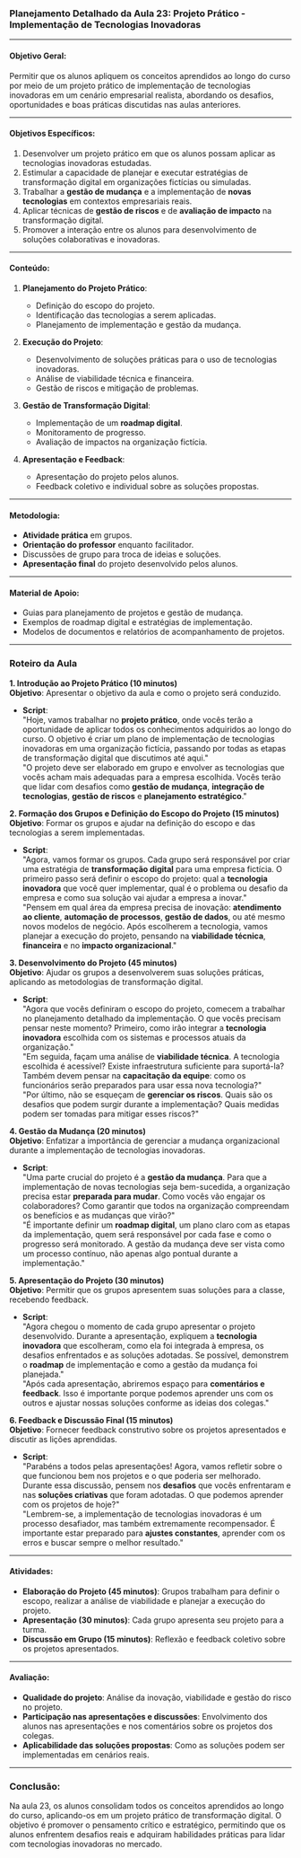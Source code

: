 ### **Planejamento Detalhado da Aula 23: Projeto Prático - Implementação de Tecnologias Inovadoras**

---

#### **Objetivo Geral**:

Permitir que os alunos apliquem os conceitos aprendidos ao longo do curso por meio de um projeto prático de implementação de tecnologias inovadoras em um cenário empresarial realista, abordando os desafios, oportunidades e boas práticas discutidas nas aulas anteriores.

---

#### **Objetivos Específicos**:

1. Desenvolver um projeto prático em que os alunos possam aplicar as tecnologias inovadoras estudadas.
2. Estimular a capacidade de planejar e executar estratégias de transformação digital em organizações fictícias ou simuladas.
3. Trabalhar a **gestão de mudança** e a implementação de **novas tecnologias** em contextos empresariais reais.
4. Aplicar técnicas de **gestão de riscos** e de **avaliação de impacto** na transformação digital.
5. Promover a interação entre os alunos para desenvolvimento de soluções colaborativas e inovadoras.

---

#### **Conteúdo**:

1. **Planejamento do Projeto Prático**:
   - Definição do escopo do projeto.
   - Identificação das tecnologias a serem aplicadas.
   - Planejamento de implementação e gestão da mudança.
2. **Execução do Projeto**:

   - Desenvolvimento de soluções práticas para o uso de tecnologias inovadoras.
   - Análise de viabilidade técnica e financeira.
   - Gestão de riscos e mitigação de problemas.

3. **Gestão de Transformação Digital**:

   - Implementação de um **roadmap digital**.
   - Monitoramento de progresso.
   - Avaliação de impactos na organização fictícia.

4. **Apresentação e Feedback**:
   - Apresentação do projeto pelos alunos.
   - Feedback coletivo e individual sobre as soluções propostas.

---

#### **Metodologia**:

- **Atividade prática** em grupos.
- **Orientação do professor** enquanto facilitador.
- Discussões de grupo para troca de ideias e soluções.
- **Apresentação final** do projeto desenvolvido pelos alunos.

---

#### **Material de Apoio**:

- Guias para planejamento de projetos e gestão de mudança.
- Exemplos de roadmap digital e estratégias de implementação.
- Modelos de documentos e relatórios de acompanhamento de projetos.

---

### **Roteiro da Aula**

**1. Introdução ao Projeto Prático (10 minutos)**  
**Objetivo**: Apresentar o objetivo da aula e como o projeto será conduzido.

- **Script**:  
  "Hoje, vamos trabalhar no **projeto prático**, onde vocês terão a oportunidade de aplicar todos os conhecimentos adquiridos ao longo do curso. O objetivo é criar um plano de implementação de tecnologias inovadoras em uma organização fictícia, passando por todas as etapas de transformação digital que discutimos até aqui."  
  "O projeto deve ser elaborado em grupo e envolver as tecnologias que vocês acham mais adequadas para a empresa escolhida. Vocês terão que lidar com desafios como **gestão de mudança**, **integração de tecnologias**, **gestão de riscos** e **planejamento estratégico**."

**2. Formação dos Grupos e Definição do Escopo do Projeto (15 minutos)**  
**Objetivo**: Formar os grupos e ajudar na definição do escopo e das tecnologias a serem implementadas.

- **Script**:  
  "Agora, vamos formar os grupos. Cada grupo será responsável por criar uma estratégia de **transformação digital** para uma empresa fictícia. O primeiro passo será definir o escopo do projeto: qual a **tecnologia inovadora** que você quer implementar, qual é o problema ou desafio da empresa e como sua solução vai ajudar a empresa a inovar."  
  "Pensem em qual área da empresa precisa de inovação: **atendimento ao cliente**, **automação de processos**, **gestão de dados**, ou até mesmo novos modelos de negócio. Após escolherem a tecnologia, vamos planejar a execução do projeto, pensando na **viabilidade técnica**, **financeira** e no **impacto organizacional**."

**3. Desenvolvimento do Projeto (45 minutos)**  
**Objetivo**: Ajudar os grupos a desenvolverem suas soluções práticas, aplicando as metodologias de transformação digital.

- **Script**:  
  "Agora que vocês definiram o escopo do projeto, comecem a trabalhar no planejamento detalhado da implementação. O que vocês precisam pensar neste momento? Primeiro, como irão integrar a **tecnologia inovadora** escolhida com os sistemas e processos atuais da organização."  
  "Em seguida, façam uma análise de **viabilidade técnica**. A tecnologia escolhida é acessível? Existe infraestrutura suficiente para suportá-la? Também devem pensar na **capacitação da equipe**: como os funcionários serão preparados para usar essa nova tecnologia?"  
  "Por último, não se esqueçam de **gerenciar os riscos**. Quais são os desafios que podem surgir durante a implementação? Quais medidas podem ser tomadas para mitigar esses riscos?"

**4. Gestão da Mudança (20 minutos)**  
**Objetivo**: Enfatizar a importância de gerenciar a mudança organizacional durante a implementação de tecnologias inovadoras.

- **Script**:  
  "Uma parte crucial do projeto é a **gestão da mudança**. Para que a implementação de novas tecnologias seja bem-sucedida, a organização precisa estar **preparada para mudar**. Como vocês vão engajar os colaboradores? Como garantir que todos na organização compreendam os benefícios e as mudanças que virão?"  
  "É importante definir um **roadmap digital**, um plano claro com as etapas da implementação, quem será responsável por cada fase e como o progresso será monitorado. A gestão da mudança deve ser vista como um processo contínuo, não apenas algo pontual durante a implementação."

**5. Apresentação do Projeto (30 minutos)**  
**Objetivo**: Permitir que os grupos apresentem suas soluções para a classe, recebendo feedback.

- **Script**:  
  "Agora chegou o momento de cada grupo apresentar o projeto desenvolvido. Durante a apresentação, expliquem a **tecnologia inovadora** que escolheram, como ela foi integrada à empresa, os desafios enfrentados e as soluções adotadas. Se possível, demonstrem o **roadmap** de implementação e como a gestão da mudança foi planejada."  
  "Após cada apresentação, abriremos espaço para **comentários e feedback**. Isso é importante porque podemos aprender uns com os outros e ajustar nossas soluções conforme as ideias dos colegas."

**6. Feedback e Discussão Final (15 minutos)**  
**Objetivo**: Fornecer feedback construtivo sobre os projetos apresentados e discutir as lições aprendidas.

- **Script**:  
  "Parabéns a todos pelas apresentações! Agora, vamos refletir sobre o que funcionou bem nos projetos e o que poderia ser melhorado. Durante essa discussão, pensem nos **desafios** que vocês enfrentaram e nas **soluções criativas** que foram adotadas. O que podemos aprender com os projetos de hoje?"  
  "Lembrem-se, a implementação de tecnologias inovadoras é um processo desafiador, mas também extremamente recompensador. É importante estar preparado para **ajustes constantes**, aprender com os erros e buscar sempre o melhor resultado."

---

#### **Atividades**:

- **Elaboração do Projeto (45 minutos)**: Grupos trabalham para definir o escopo, realizar a análise de viabilidade e planejar a execução do projeto.
- **Apresentação (30 minutos)**: Cada grupo apresenta seu projeto para a turma.
- **Discussão em Grupo (15 minutos)**: Reflexão e feedback coletivo sobre os projetos apresentados.

---

#### **Avaliação**:

- **Qualidade do projeto**: Análise da inovação, viabilidade e gestão do risco no projeto.
- **Participação nas apresentações e discussões**: Envolvimento dos alunos nas apresentações e nos comentários sobre os projetos dos colegas.
- **Aplicabilidade das soluções propostas**: Como as soluções podem ser implementadas em cenários reais.

---

### **Conclusão**:

Na aula 23, os alunos consolidam todos os conceitos aprendidos ao longo do curso, aplicando-os em um projeto prático de transformação digital. O objetivo é promover o pensamento crítico e estratégico, permitindo que os alunos enfrentem desafios reais e adquiram habilidades práticas para lidar com tecnologias inovadoras no mercado.
